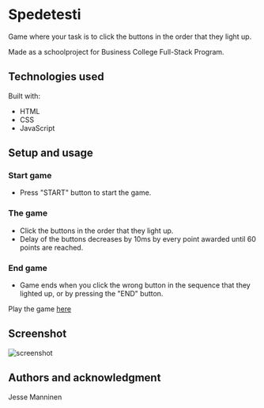 # Spedetesti

Game where your task is to click the buttons in the order that they light up.

Made as a schoolproject for Business College Full-Stack Program.

## Technologies used

Built with:

- HTML
- CSS
- JavaScript

## Setup and usage

### Start game

- Press "START" button to start the game.

### The game

- Click the buttons in the order that they light up.
- Delay of the buttons decreases by 10ms by every point awarded until 60 points are reached.

### End game

- Game ends when you click the wrong button in the sequence that they lighted up, or by pressing the "END" button.

Play the game [here](https://public.bc.fi/s2300208/speedgame/)

## Screenshot

![screenshot](/screenshot/screenshot.png)

## Authors and acknowledgment

Jesse Manninen
